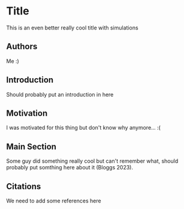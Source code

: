 # Title

This is an even better really cool title with simulations

## Authors
Me :)

## Introduction
Should probably put an introduction in here

## Motivation
I was motivated for this thing but don't know why anymore... :(

## Main Section
Some guy did something really cool but can't remember what, should probably put somthing here about it (Bloggs 2023).

## Citations
We need to add some references here
